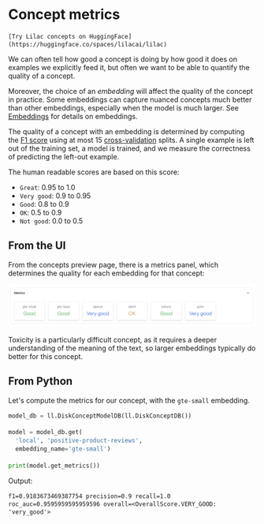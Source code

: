# Concept metrics

```{tip}
[Try Lilac concepts on HuggingFace](https://huggingface.co/spaces/lilacai/lilac)
```

We can often tell how good a concept is doing by how good it does on examples we explicitly feed it,
but often we want to be able to quantify the quality of a concept.

Moreover, the choice of an _embedding_ will affect the quality of the concept in practice. Some
embeddings can capture nuanced concepts much better than other embeddings, especially when the model
is much larger. See [Embeddings](../embeddings/embeddings.md) for details on embeddings.

The quality of a concept with an embedding is determined by computing the
[F1 score](https://en.wikipedia.org/wiki/F-score) using at most 15
[cross-validation](https://scikit-learn.org/stable/modules/cross_validation.html) splits. A single
example is left out of the training set, a model is trained, and we measure the correctness of
predicting the left-out example.

The human readable scores are based on this score:

- `Great`: 0.95 to 1.0
- `Very good`: 0.9 to 0.95
- `Good`: 0.8 to 0.9
- `OK`: 0.5 to 0.9
- `Not good`: 0.0 to 0.5

## From the UI

From the concepts preview page, there is a metrics panel, which determines the quality for each
embedding for that concept:

<img src="../_static/concepts/concept_metrics.png"></img>

Toxicity is a particularly difficult concept, as it requires a deeper understanding of the meaning
of the text, so larger embeddings typically do better for this concept.

## From Python

Let's compute the metrics for our concept, with the `gte-small` embedding.

```python
model_db = ll.DiskConceptModelDB(ll.DiskConceptDB())

model = model_db.get(
  'local', 'positive-product-reviews',
  embedding_name='gte-small')

print(model.get_metrics())
```

Output:

```
f1=0.9183673469387754 precision=0.9 recall=1.0 roc_auc=0.9595959595959596 overall=<OverallScore.VERY_GOOD: 'very_good'>
```
